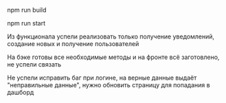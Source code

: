npm run build

npm run start

Из функционала успели реализовать только получение уведомлений, создание новых и получение пользователей

На бэке готовы все необходимые методы и на фронте всё заготовлено, не успели связать

Не успели исправить баг при логине, на верные данные выдаёт "неправильные данные", нужно обновить страницу для попадания в дашборд